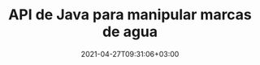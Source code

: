 ---
############################# Static ############################
layout: "product"
date: 2021-04-27T09:31:06+03:00
draft: false

product: "Watermark"
product_tag: "watermark"
platform: "Java"
platform_tag: "java"

############################# Head ############################
head_title: "API de Java para agregar búsqueda Eliminar marcas de agua a PDF Word Excel Imágenes"
head_description: "API de marcas de agua de documentos Java: genere, busque y elimine marcas de agua de documentos: PDF, Word, Excel, presentaciones, Visio, correo electrónico y formatos de archivo de imagen."

############################# Header ############################
title: "API de Java para manipular marcas de agua"
description: "Desarrolle aplicaciones Java para realizar operaciones de marca de agua de imágenes y texto con búsqueda inteligente y seguridad robusta."
button:
    enable: true

############################# SubMenu ############################
submenu:
    enable: true
    
    left:
        img_alt: "GroupDocs.Watermark for Java"
        image: "/border/groupdocs-watermark-java.svg"
        product: "GroupDocs.Watermark"
        platform: "Java"

    middle:
        button:
            # button loop
            - link: "#overview"
              text: "Visión de conjunto"

            # button loop
            - link: "#features"
              text: "Características"

            # button loop
            - link: "#support"
              text: "Support"

            # button loop
            - link: "https://products.groupdocs.app/watermark"
              text: "Live Demo"

            # button loop
            - link: "https://purchase.groupdocs.com/pricing/watermark/java"
              text: "Precios"

    right:
        link_download: "https://downloads.groupdocs.com/watermark"
        link_learn: "https://docs.groupdocs.com/watermark/java/"
        link_buy: "https://purchase.groupdocs.com"

############################# Visión de conjunto ############################
overview:
    enable: true
    content: |
      GroupDocs.Watermark para Java le permite crear aplicaciones comerciales que permiten a sus usuarios finales aplicar nuevas marcas de agua, buscar y eliminar marcas de agua existentes en archivos de formatos admitidos. Puede asignar mediante programación marcas de agua digitales a muchos formatos de archivo y utilizar sus poderosas capacidades de búsqueda inteligente. GroupDocs.Watermark para Java proporciona varias medidas de seguridad integradas que se pueden emplear para evitar el uso indebido de documentos digitales que contienen información confidencial o contenido de propiedad intelectual.
    tabs:
      enable: true     
      
      ## TAB ONE ##
      tab_one:
        description: |
          A continuación se muestra una descripción general de GroupDocs.Watermark para Java:

        rright:
          enable: true
          icon: "fab fa-html5"
          title: "Visión de conjunto"
          content: |
            * Agregar y quitar marca de agua
            * Buscar y reemplazar marca de agua
            * Buscar por formato
            * Búsqueda por comparación de imágenes
            * Trabajar con encabezados y pies de página
            * Trabajar con imágenes de fondo
            * Trabajar con archivos adjuntos
            * Rasterizar páginas
            * Aplicar restricciones de edición
      
      ## TAB TWO ##
      tab_two:
        description: |
          Los [formatos de documento y tipo de marca de agua] admitidos (https://docs.groupdocs.com/watermark/java/supported-document-formats/) para cada formato se enumeran a continuación:

        left:
          enable: true
          table:
            # table loop
            - title: "oficina de Microsoft"
              content: |
                * **Word:** DOC, DOCX, DOCM, DOT, DOTX, DOTM, RTF, TXT
                * **Excel:** XLS, XLSX, XLSM, XLSB, XLTM, XLT, XLTM, XLTX, XLAM, SXC, SpreadsheetML
                * **PowerPoint:** PPT, PPTX, PPS, PPSX, PPSM, POT, POTM, POTX, PPTM
                * **Visio:** VSD, VDX, VSS, VSSX, VSX, VST, VSTX, VTX, VSDX, VDW, VSTM, VSSM, VSDM

            # table loop
            - title: "Agregar marca de agua"
              content: |
                * **PDF**: XObject, Artefacto, Anotación
                * **Palabra**: Forma
                * **Excel**: Forma, Encabezado y Pie de página
                * **PowerPoint**: Forma
                * **Visio**: Forma
                * **Imagen ráster**: Texto, Imagen
                * **TIFF multipágina**: Texto, Imagen
                * **Gif animado**: Texto, Imagen

        right:
          enable: true
          table:
            # table loop
            - title: "Documentos PDF y de imagen"
              content: |
                * **Portable Document Format**: PDF
                * **Open Document**: ODT
                * **Email**: EML, MSG, EMLX, OFT
                * **Images**: PNG, BMP, GIF, JPG, JPEG, JP2, TIF, TIFF, WebP

            # table loop
            - title: "Eliminación de marca de agua"
              content: |
                * **PDF**: XObject, Artefacto, Anotación, Texto regular
                * **Palabra**: Forma, Texto normal
                * **Excel**: forma, encabezado y pie de página, imagen de fondo, texto y fórmulas en las celdas
                * **PowerPoint**: Forma
                * **Visio**: Forma, Diagrama Comentarios
                * **Correo electrónico**: Imágenes adjuntas e incrustadas, Asunto y fragmentos de texto del cuerpo

      ## TAB THREE ##
      tab_three:
        description: |
          GroupDocs.Watermark para Java es compatible con los siguientes sistemas operativos, marcos y administradores de paquetes:
        
        left:
          enable: true
          table:
            # table loop
            - icon: "fab fa-windows"
              title: "Sistemas operativos"
              content: |
                * Microsoft Windows Desktop
                * Microsoft Windows Server
                * Linux
                * MacOS

            # table loop
            - icon: "fas fa-code"
              title: "Marcos compatibles"
              content: |
                * Java 7 (1.7) y superior

        right:
          enable: true
          table:
            # table loop
            - icon: "fas fa-cogs"
              title: "Entornos de desarrollo"
              content: |
                * NetBeans
                * IntelliJ IDEA
                * Eclipse
            # table loop
            - icon: "fas fa-tools"
              title: "Herramienta de automatización de compilación"
              content: |
                * Maven

############################# Características ############################
features:
    enable: true
    title: "GroupDocs.Watermark for Java Características"

    feature:
      # feature loop
      - icon: "fas fa-copy"
        content: "Extraiga todos los documentos de varios formatos de una carpeta y aplique o elimine marcas de agua"

      # feature loop
      - icon: "fas fa-eye"
        content: "Emplear o eliminar marca de agua de una sección particular o documento completo"
      
      # feature loop
      - icon: "fas fa-file-powerpoint"
        content: "Adjuntar marca de agua a los marcos seleccionados de una imagen con varios marcos"

      # feature loop
      - icon: "fas fa-code"
        content: "Aplicar marca de agua oculta a PDF para que aparezca al imprimir documentos"

      # feature loop
      - icon: "fas fa-cloud"
        content: "Emplear marca de agua en archivos adjuntos en un documento de Excel y todas las formas de imagen en diapositivas"

      # feature loop
      - icon: "fas fa-remove-format"
        content: "Coloque una marca de agua o elimínela de las imágenes de fondo de las diapositivas o la hoja de Excel"

      # feature loop
      - icon: "fas fa-comment-slash"
        content: "Establecer marca de agua en archivos admitidos en archivos adjuntos de un correo electrónico o archivo PDF"

      # feature loop
      - icon: "fas fa-location-arrow"
        content: "Agregue o elimine marcas de agua como XObject, artefactos y anotaciones en archivos PDFe"

      # feature loop
      - icon: "fas fa-border-all"
        content: "Eliminar marca de agua que coincida con el texto con un formato particular"

      # feature loop
      - icon: "fas fa-wrench"
        content: "Encuentre marcas de agua de imagen que se parezcan a una imagen en particular"

      # feature loop
      - icon: "fas fa-columns"
        content: "Identifique la marca de agua de texto incluso si hay caracteres ilegibles entre letras"

      # feature loop
      - icon: "fas fa-file-word"
        content: "Busque marcas de agua basadas en parámetros específicos o mediante la asignación de múltiples criterios"

      # feature loop
      - icon: "fas fa-envelope"
        content: "Especifique el formato de fuente para ubicar la marca de agua de texto coincidente"

      # feature loop
      - icon: "fas fa-print"
        content: "Obtenga las dimensiones de página, diapositiva y celda para el tamaño absoluto y el posicionamiento de la marca de agua"

      # feature loop
      - icon: "fas fa-lock"
        content: "Agregar marca de agua a formas de imagen en un documento de Word y restringir la edición de marcas de agua"

      # feature loop
      - icon: "fas fa-file-code"
        content: "Marca de agua de texto segura en presentaciones usando caracteres ilegibles"
      
      # feature loop
      - icon: "fas fa-fill-drip"
        content: "Proteja las marcas de agua de documentos PDF rasterizando una sola página o todo el documento"

      # feature loop
      - icon: "fas fa-file-excel"
        content: "Modificar el formato de texto al reemplazar la marca de agua de texto actual"

      # feature loop
      - icon: "fas fa-heading"
        content: "Alinear la marca de agua con el cuadro de sangrado, el cuadro de arte, el cuadro de recorte o el cuadro de guillotinado en un archivo PDF"

    more_feature:
      # more_feature_loop
      - title: "Emplear marcas de agua"
        content: |
          GroupDocs.Watermark for Java le permite trabajar con numerosos tipos de marcas de agua. Es solo una cuestión de unas pocas líneas de código para agregar una marca de agua de cualquier tipo. El siguiente ejemplo comparte cómo puede agregar una marca de agua de imagen en un documento de Word usando Java:
          
          ```java
          Document doc = Document.load(Common.mapSourceFilePath("D://test.docx"));
          Font font = new Font("Times New Roman", 12);
          TextWatermark watermark = new TextWatermark("Test watermark", font);

          // Establecer tipo de tamaño
          watermark.setSizingType(SizingType.ScaleToParentDimensions);

          // Establecer escala de marca de agua
          watermark.setScaleFactor(0.5);

          doc.addWatermark(watermark);
          doc.save(Common.mapOutputFilePath("D://test.docx"));
          doc.close();
          ```
      # more_feature_loop
      - title: "Agregar marca de agua a archivos de diferentes formatos de una vez"
        content: "Con GroupDocs.Watermark para la API de Java, puede agregar o eliminar la marca de agua de todos los documentos presentes en una carpeta en particular en modo por lotes. No importa, si los documentos tienen un formato diferente, GroupDocs.Watermark for Java aplicará una marca de agua a todos los archivos con precisión.."

      # more_feature_loop
      - title: "Asigne seguridad infalible a sus marcas de agua"
        content: "Con un código mínimo, puede asignar seguridad infalible a sus marcas de agua y hacer que sea extremadamente difícil para cualquier herramienta de terceros modificar o eliminar su marca de agua asignada del archivo PDF. Es así porque GroupDocs.Watermark for Java le permite convertir todas las páginas de un archivo PDF en imágenes rasterizadas. Este enfoque hace que sus marcas de agua digitales sean seguras mientras mantiene su calidad cercana a la original."

############################# Support ############################
support:
    enable: true

############################# Solutions ############################
solutions:
    enable: true
    title: "GroupDocs.Watermark ofrece API de visualización de documentos para otros entornos de desarrollo populares"

    solution:
        # solution loop
        - img_alt: "GroupDocs.Watermark for .NET"
          image: "/border/groupdocs-watermark-net.svg"
          product: "GroupDocs.Watermark"
          platform: ".NET"
          link: "/watermark/net/"

############################# Back to top ###############################
back_to_top:
  enable: true
---